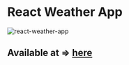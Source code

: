# React Weather App

![react-weather-app](https://user-images.githubusercontent.com/102401307/228265867-30f7a296-0652-41f5-b5ae-5e66083f7d5f.png)


## Available at => [here](https://react-weather-app-ekc08.vercel.app/)

